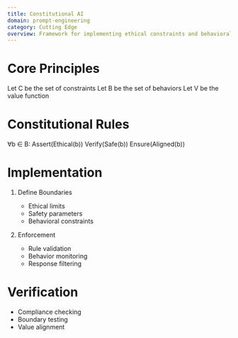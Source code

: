 ```yaml
---
title: Constitutional AI
domain: prompt-engineering
category: Cutting Edge
overview: Framework for implementing ethical constraints and behavioral guidelines in AI systems.
---
```


# Core Principles
Let C be the set of constraints
Let B be the set of behaviors
Let V be the value function

# Constitutional Rules
∀b ∈ B:
  Assert(Ethical(b))
  Verify(Safe(b))
  Ensure(Aligned(b))

# Implementation
1. Define Boundaries
   - Ethical limits
   - Safety parameters
   - Behavioral constraints

2. Enforcement
   - Rule validation
   - Behavior monitoring
   - Response filtering

# Verification
- Compliance checking
- Boundary testing
- Value alignment
